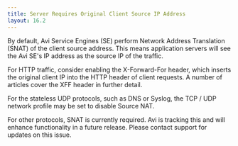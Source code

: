 ```yaml
---
title: Server Requires Original Client Source IP Address
layout: 16.2
---
```

By default, Avi Service Engines (SE) perform Network Address Translation (SNAT) of the client source address. This means application servers will see the Avi SE's IP address as the source IP of the traffic.

For HTTP traffic, consider enabling the X-Forward-For header, which inserts the original client IP into the HTTP header of client requests. A number of articles cover the XFF header in further detail.

For the stateless UDP protocols, such as DNS or Syslog, the TCP / UDP network profile may be set to disable Source NAT.

For other protocols, SNAT is currently required. Avi is tracking this and will enhance functionality in a future release. Please contact support for updates on this issue.
